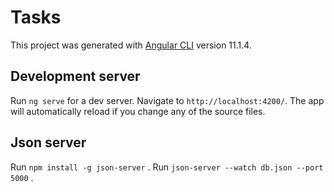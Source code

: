 # Tasks

This project was generated with [Angular CLI](https://github.com/angular/angular-cli) version 11.1.4.

## Development server

Run `ng serve` for a dev server. Navigate to `http://localhost:4200/`. The app will automatically reload if you change any of the source files.

## Json server

Run `npm install -g json-server` .
Run `json-server --watch db.json --port 5000` .


